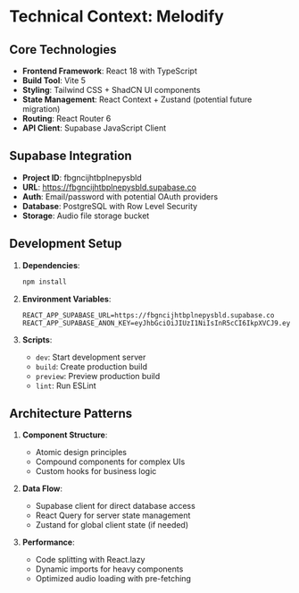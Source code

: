 # Technical Context: Melodify

## Core Technologies
- **Frontend Framework**: React 18 with TypeScript
- **Build Tool**: Vite 5
- **Styling**: Tailwind CSS + ShadCN UI components
- **State Management**: React Context + Zustand (potential future migration)
- **Routing**: React Router 6
- **API Client**: Supabase JavaScript Client

## Supabase Integration
- **Project ID**: fbgncijhtbplnepysbld
- **URL**: https://fbgncijhtbplnepysbld.supabase.co
- **Auth**: Email/password with potential OAuth providers
- **Database**: PostgreSQL with Row Level Security
- **Storage**: Audio file storage bucket

## Development Setup
1. **Dependencies**:
   ```bash
   npm install
   ```

2. **Environment Variables**:
   ```env
   REACT_APP_SUPABASE_URL=https://fbgncijhtbplnepysbld.supabase.co
   REACT_APP_SUPABASE_ANON_KEY=eyJhbGciOiJIUzI1NiIsInR5cCI6IkpXVCJ9.eyJpc3MiOiJzdXBhYmFzZSIsInJlZiI6ImZiZ25jaWpodGJwbG5lcHlzYmxkIiwicm9sZSI6ImFub24iLCJpYXQiOjE3NDczNzU0OTAsImV4cCI6MjA2Mjk1MTQ5MH0.Vfgl9ExKjODdOGsvEFDzyBbU_5L1Rm8sSdDhXGRzX70
   ```

3. **Scripts**:
   - `dev`: Start development server
   - `build`: Create production build
   - `preview`: Preview production build
   - `lint`: Run ESLint

## Architecture Patterns
1. **Component Structure**:
   - Atomic design principles
   - Compound components for complex UIs
   - Custom hooks for business logic

2. **Data Flow**:
   - Supabase client for direct database access
   - React Query for server state management
   - Zustand for global client state (if needed)

3. **Performance**:
   - Code splitting with React.lazy
   - Dynamic imports for heavy components
   - Optimized audio loading with pre-fetching
